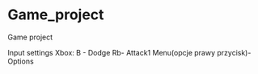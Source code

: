 # Game_project
Game project

Input settings
Xbox:
B - Dodge
Rb- Attack1
Menu(opcje prawy przycisk)-Options
